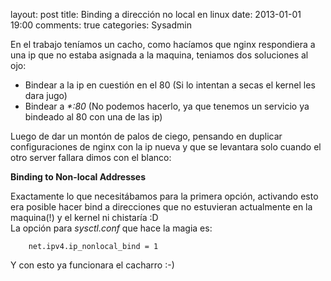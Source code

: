 layout: post
title: Binding a dirección no local en linux
date: 2013-01-01 19:00
comments: true
categories: Sysadmin

En el trabajo teníamos un cacho, como hacíamos que nginx respondiera a una ip que no estaba asignada a la maquina, teniamos dos soluciones al ojo:

* Bindear a la ip en cuestión en el 80 (Si lo intentan a secas el kernel les dara jugo)
* Bindear a _*:80_ (No podemos hacerlo, ya que tenemos un servicio ya bindeado al 80 con una de las ip)

Luego de dar un montón de palos de ciego, pensando en duplicar configuraciones de nginx con la ip nueva y que se levantara solo cuando el otro server fallara dimos con el blanco:

**Binding to Non-local Addresses**

Exactamente lo que necesitábamos para la primera opción, activando esto era posible hacer bind a direcciones que no estuvieran actualmente en la maquina(!) y el kernel ni chistaría :D  
La opción para _sysctl.conf_ que hace la magia es:

```
    net.ipv4.ip_nonlocal_bind = 1
```
Y con esto ya funcionara el cacharro :-)
